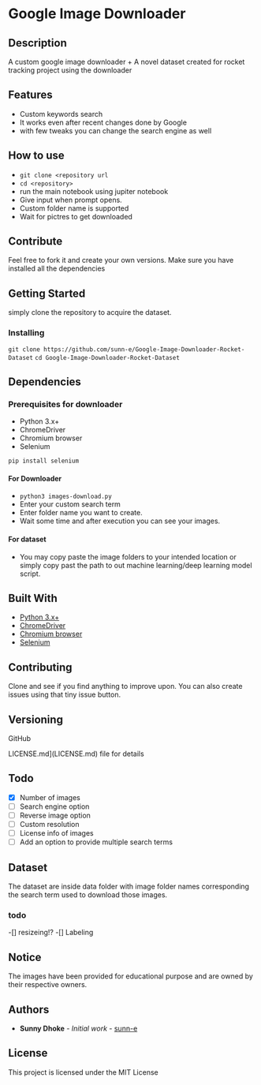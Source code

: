 # Google Image Downloader

## Description

A custom google image downloader + A novel dataset created for rocket tracking project using the downloader

## Features

- Custom keywords search
- It works even after recent changes done by Google
- with few tweaks you can change the search engine as well

## How to use

- `git clone <repository url`
- `cd <repository>`
- run the main notebook using jupiter notebook
- Give input when prompt opens.
- Custom folder name is supported
- Wait for pictres to get downloaded

## Contribute

Feel free to fork it and create your own versions. Make sure you have installed all the dependencies

## Getting Started

simply clone the repository to acquire the dataset.

### Installing

`git clone https://github.com/sunn-e/Google-Image-Downloader-Rocket-Dataset`
`cd Google-Image-Downloader-Rocket-Dataset`

## Dependencies

### Prerequisites for downloader

- Python 3.x+
- ChromeDriver
- Chromium browser
- Selenium

```
pip install selenium
```
#### For Downloader

- `python3 images-download.py`
- Enter your custom search term
- Enter folder name you want to create.
- Wait some time and after execution you can see your images.

#### For dataset

- You may copy paste the image folders to your intended location or simply copy past the path to out machine learning/deep learning model script.


## Built With

- [Python 3.x+](https://www.python.org/download/releases/3.0/)
- [ChromeDriver](https://chromedriver.chromium.org/)
- [Chromium browser](https://chromium.woolyss.com/download/en/)
- [Selenium](https://www.selenium.dev/)

## Contributing

Clone and see if you find anything to improve upon. You can also create issues using that tiny issue button.
## Versioning

GitHub

LICENSE.md](LICENSE.md) file for details

## Todo

- [x] Number of images
- [ ] Search engine option
- [ ] Reverse image option
- [ ] Custom resolution
- [ ] License info of images
- [ ] Add an option to provide multiple search terms

## Dataset

The dataset are inside data folder with image folder names corresponding the search term used to download those images.

### todo
-[] resizeing!?
-[] Labeling

## Notice

The images have been provided for educational purpose and are owned by their respective owners.
## Authors

* **Sunny Dhoke** - *Initial work* - [sunn-e](https://github.com/sunn-e)

## License

This project is licensed under the MIT License
